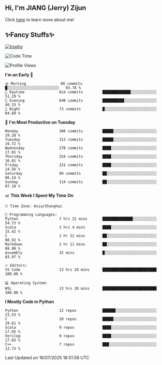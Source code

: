 ## Hi, I'm JIANG (Jerry) Zijun

Click [here](https://jzjerry.github.io/about/) to learn more about me!

## ✨Fancy Stuffs✨
[![trophy](https://github-profile-trophy.vercel.app/?username=jzjerry&theme=onedark)](https://github.com/ryo-ma/github-profile-trophy)
<!--START_SECTION:waka-->
![Code Time](http://img.shields.io/badge/Code%20Time-1%2C423%20hrs%208%20mins-blue)

![Profile Views](http://img.shields.io/badge/Profile%20Views-0-blue)

**I'm an Early 🐤** 

```text
🌞 Morning                60 commits          █░░░░░░░░░░░░░░░░░░░░░░░░   03.78 % 
🌆 Daytime                814 commits         █████████████░░░░░░░░░░░░   51.29 % 
🌃 Evening                640 commits         ██████████░░░░░░░░░░░░░░░   40.33 % 
🌙 Night                  73 commits          █░░░░░░░░░░░░░░░░░░░░░░░░   04.60 % 
```
📅 **I'm Most Productive on Tuesday** 

```text
Monday                   306 commits         █████░░░░░░░░░░░░░░░░░░░░   19.28 % 
Tuesday                  313 commits         █████░░░░░░░░░░░░░░░░░░░░   19.72 % 
Wednesday                270 commits         ████░░░░░░░░░░░░░░░░░░░░░   17.01 % 
Thursday                 254 commits         ████░░░░░░░░░░░░░░░░░░░░░   16.01 % 
Friday                   231 commits         ████░░░░░░░░░░░░░░░░░░░░░   14.56 % 
Saturday                 99 commits          ██░░░░░░░░░░░░░░░░░░░░░░░   06.24 % 
Sunday                   114 commits         ██░░░░░░░░░░░░░░░░░░░░░░░   07.18 % 
```


📊 **This Week I Spent My Time On** 

```text
🕑︎ Time Zone: Asia/Shanghai

💬 Programming Languages: 
Python                   7 hrs 22 mins       ██████████████░░░░░░░░░░░   54.73 % 
Scala                    2 hrs 4 mins        ████░░░░░░░░░░░░░░░░░░░░░   15.42 % 
C                        1 hr 12 mins        ██░░░░░░░░░░░░░░░░░░░░░░░   08.92 % 
Markdown                 1 hr 11 mins        ██░░░░░░░░░░░░░░░░░░░░░░░   08.90 % 
Assembly                 32 mins             █░░░░░░░░░░░░░░░░░░░░░░░░   03.97 % 

🔥 Editors: 
VS Code                  13 hrs 28 mins      █████████████████████████   100.00 % 

💻 Operating System: 
WSL                      13 hrs 28 mins      █████████████████████████   100.00 % 
```

**I Mostly Code in Python** 

```text
Python                   12 repos            ██████░░░░░░░░░░░░░░░░░░░   23.53 % 
C                        10 repos            █████░░░░░░░░░░░░░░░░░░░░   19.61 % 
Scala                    9 repos             ████░░░░░░░░░░░░░░░░░░░░░   17.65 % 
Verilog                  9 repos             ████░░░░░░░░░░░░░░░░░░░░░   17.65 % 
C++                      7 repos             ███░░░░░░░░░░░░░░░░░░░░░░   13.73 % 
```




 Last Updated on 16/07/2025 18:51:58 UTC
<!--END_SECTION:waka-->
